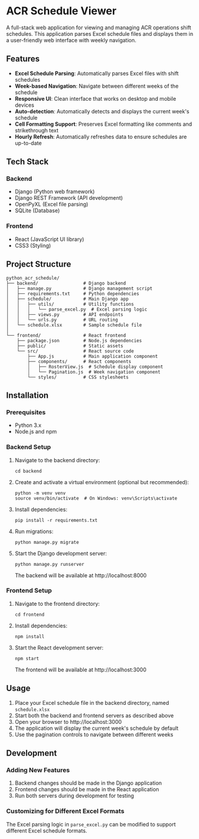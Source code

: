 # ACR Schedule Viewer

A full-stack web application for viewing and managing ACR operations shift schedules. This application parses Excel schedule files and displays them in a user-friendly web interface with weekly navigation.

## Features

- **Excel Schedule Parsing**: Automatically parses Excel files with shift schedules
- **Week-based Navigation**: Navigate between different weeks of the schedule
- **Responsive UI**: Clean interface that works on desktop and mobile devices
- **Auto-detection**: Automatically detects and displays the current week's schedule
- **Cell Formatting Support**: Preserves Excel formatting like comments and strikethrough text
- **Hourly Refresh**: Automatically refreshes data to ensure schedules are up-to-date

## Tech Stack

### Backend
- Django (Python web framework)
- Django REST Framework (API development)
- OpenPyXL (Excel file parsing)
- SQLite (Database)

### Frontend
- React (JavaScript UI library)
- CSS3 (Styling)

## Project Structure

```
python_acr_schedule/
├── backend/                 # Django backend
│   ├── manage.py            # Django management script
│   ├── requirements.txt     # Python dependencies
│   ├── schedule/            # Main Django app
│   │   ├── utils/           # Utility functions
│   │   │   └── parse_excel.py  # Excel parsing logic
│   │   ├── views.py         # API endpoints
│   │   └── urls.py          # URL routing
│   └── schedule.xlsx        # Sample schedule file
│
└── frontend/                # React frontend
    ├── package.json         # Node.js dependencies
    ├── public/              # Static assets
    └── src/                 # React source code
        ├── App.js           # Main application component
        ├── components/      # React components
        │   ├── RosterView.js  # Schedule display component
        │   └── Pagination.js  # Week navigation component
        └── styles/          # CSS stylesheets
```

## Installation

### Prerequisites
- Python 3.x
- Node.js and npm

### Backend Setup
1. Navigate to the backend directory:
   ```
   cd backend
   ```

2. Create and activate a virtual environment (optional but recommended):
   ```
   python -m venv venv
   source venv/bin/activate  # On Windows: venv\Scripts\activate
   ```

3. Install dependencies:
   ```
   pip install -r requirements.txt
   ```

4. Run migrations:
   ```
   python manage.py migrate
   ```

5. Start the Django development server:
   ```
   python manage.py runserver
   ```
   The backend will be available at http://localhost:8000

### Frontend Setup
1. Navigate to the frontend directory:
   ```
   cd frontend
   ```

2. Install dependencies:
   ```
   npm install
   ```

3. Start the React development server:
   ```
   npm start
   ```
   The frontend will be available at http://localhost:3000

## Usage

1. Place your Excel schedule file in the backend directory, named `schedule.xlsx`
2. Start both the backend and frontend servers as described above
3. Open your browser to http://localhost:3000
4. The application will display the current week's schedule by default
5. Use the pagination controls to navigate between different weeks

## Development

### Adding New Features
1. Backend changes should be made in the Django application
2. Frontend changes should be made in the React application
3. Run both servers during development for testing

### Customizing for Different Excel Formats
The Excel parsing logic in `parse_excel.py` can be modified to support different Excel schedule formats.
